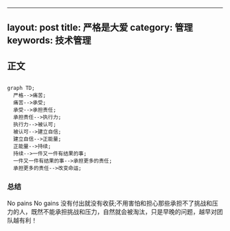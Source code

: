 
---
layout: post
title: 严格是大爱
category: 管理
keywords: 技术管理
---

## 正文

```mermaid

graph TD;
  严格-->痛苦;
  痛苦-->承受;
  承受-->承担责任;
  承担责任-->执行力;
  执行力-->被认可;
  被认可-->建立自信;
  建立自信-->正能量;
  正能量-->持续;
  持续-->一件又一件有结果的事;
  一件又一件有结果的事-->承担更多的责任;
  承担更多的责任-->改变命运;

```



### 总结

No pains No gains 没有付出就没有收获;不用害怕和担心那些承担不了挑战和压力的人，既然不能承担挑战和压力，自然就会被淘汰，只是早晚的问题，越早对团队越有利！
